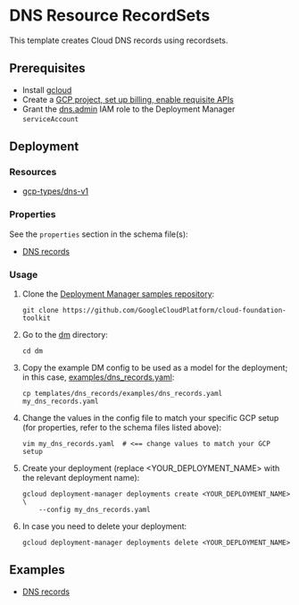 # DNS Resource RecordSets

This template creates Cloud DNS records using recordsets.

## Prerequisites

- Install [gcloud](https://cloud.google.com/sdk)
- Create a [GCP project, set up billing, enable requisite APIs](../project/README.md)
- Grant the [dns.admin](https://cloud.google.com/dns/access-control) IAM role to the Deployment Manager `serviceAccount`

## Deployment

### Resources

- [gcp-types/dns-v1](https://cloud.google.com/dns/api/v1/changes)

### Properties

See the `properties` section in the schema file(s):

- [DNS records](dns_records.py.schema)

### Usage

1. Clone the [Deployment Manager samples repository](https://github.com/GoogleCloudPlatform/cloud-foundation-toolkit):

    ```shell
    git clone https://github.com/GoogleCloudPlatform/cloud-foundation-toolkit
    ```

2. Go to the [dm](../../) directory:

    ```shell
    cd dm
    ```

3. Copy the example DM config to be used as a model for the deployment; in this case, [examples/dns_records.yaml](examples/dns_records.yaml):

    ```shell
    cp templates/dns_records/examples/dns_records.yaml my_dns_records.yaml
    ```

4. Change the values in the config file to match your specific GCP setup (for properties, refer to the schema files listed above):

    ```shell
    vim my_dns_records.yaml  # <== change values to match your GCP setup
    ```

5. Create your deployment (replace <YOUR_DEPLOYMENT_NAME> with the relevant deployment name):

    ```shell
    gcloud deployment-manager deployments create <YOUR_DEPLOYMENT_NAME> \
        --config my_dns_records.yaml
    ```

6. In case you need to delete your deployment:

    ```shell
    gcloud deployment-manager deployments delete <YOUR_DEPLOYMENT_NAME>
    ```

## Examples

- [DNS records](examples/dns_records.yaml)
